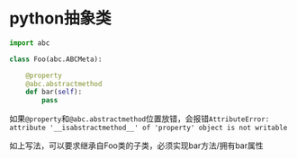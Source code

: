 # python抽象类

```python
import abc

class Foo(abc.ABCMeta):

    @property
    @abc.abstractmethod
    def bar(self):
        pass
```

如果`@property`和`@abc.abstractmethod`位置放错，会报错`AttributeError: attribute '__isabstractmethod__' of 'property' object is not writable`

如上写法，可以要求继承自Foo类的子类，必须实现bar方法/拥有bar属性
